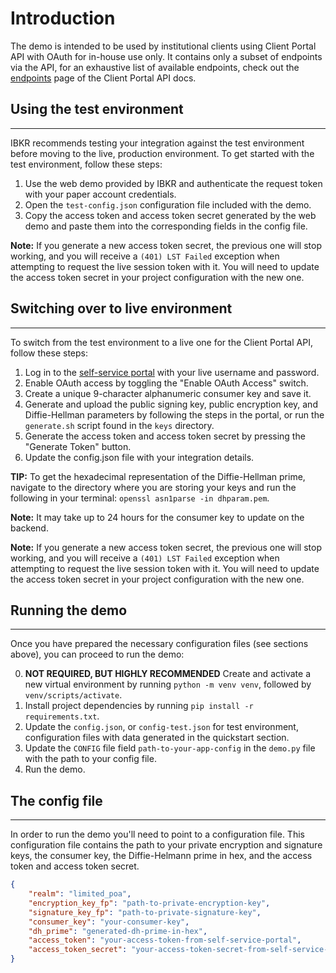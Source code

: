 # Introduction

The demo is intended to be used by institutional clients using Client Portal API with OAuth for in-house use only. It contains only a subset of endpoints via the API, for an exhaustive list of available endpoints, check out the [endpoints](https://interactivebrokers.github.io/cpwebapi/endpoints) page of the Client Portal API docs.

## Using the test environment

---

IBKR recommends testing your integration against the test environment before moving to the live, production environment. To get started with the test environment, follow these steps:

1. Use the web demo provided by IBKR and authenticate the request token with your paper account credentials.
2. Open the `test-config.json` configuration file included with the demo.
3. Copy the access token and access token secret generated by the web demo and paste them into the corresponding fields in the config file.

**Note:** If you generate a new access token secret, the previous one will stop working, and you will receive a `(401) LST Failed` exception when attempting to request the live session token with it. You will need to update the access token secret in your project configuration with the new one.

## Switching over to live environment

---

To switch from the test environment to a live one for the Client Portal API, follow these steps:

1. Log in to the [self-service portal](https://ndcdyn.interactivebrokers.com/oauth/?action=OAUTH&RL=1&ip2loc=US) with your live username and password.
2. Enable OAuth access by toggling the "Enable OAuth Access" switch.
3. Create a unique 9-character alphanumeric consumer key and save it.
4. Generate and upload the public signing key, public encryption key, and Diffie-Hellman parameters by following the steps in the portal, or run the `generate.sh` script found in the `keys` directory.
5. Generate the access token and access token secret by pressing the "Generate Token" button.
6. Update the config.json file with your integration details.

**TIP:** To get the hexadecimal representation of the Diffie-Hellman prime, navigate to the directory where you are storing your keys and run the following in your terminal: `openssl asn1parse -in dhparam.pem`.

**Note:** It may take up to 24 hours for the consumer key to update on the backend.

**Note:** If you generate a new access token secret, the previous one will stop working, and you will receive a `(401) LST Failed` exception when attempting to request the live session token with it. You will need to update the access token secret in your project configuration with the new one.

## Running the demo

---

Once you have prepared the necessary configuration files (see sections above), you can proceed to run the demo:

0. **NOT REQUIRED, BUT HIGHLY RECOMMENDED** Create and activate a new virtual environment by running `python -m venv venv`, followed by `venv/scripts/activate`.
1. Install project dependencies by running `pip install -r requirements.txt`.
2. Update the `config.json`, or `config-test.json` for test environment, configuration files with data generated in the quickstart section.
3. Update the `CONFIG` file field `path-to-your-app-config` in the `demo.py` file with the path to your config file.
4. Run the demo.

## The config file

---

In order to run the demo you'll need to point to a configuration file. This configuration file contains the path to your private encryption and signature keys, the consumer key, the Diffie-Helmann prime in hex, and the access token and access token secret.

```json
{
    "realm": "limited_poa",
    "encryption_key_fp": "path-to-private-encryption-key",
    "signature_key_fp": "path-to-private-signature-key",
    "consumer_key": "your-consumer-key",
    "dh_prime": "generated-dh-prime-in-hex",
    "access_token": "your-access-token-from-self-service-portal",
    "access_token_secret": "your-access-token-secret-from-self-service-portal"
}
```
